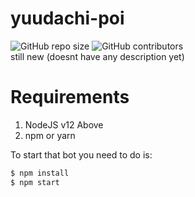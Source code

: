 # yuudachi-poi 
![GitHub repo size](https://img.shields.io/github/repo-size/jadlionhd/yuudachi-poi) ![GitHub contributors](https://img.shields.io/github/contributors/jadlionhd/yuudachi-poi)   
still new (doesnt have any description yet)

# Requirements
1. NodeJS v12 Above
2. npm or yarn

To start that bot you need to do is:
```bash
$ npm install
$ npm start
```
